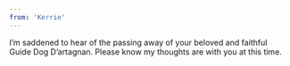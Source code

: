 ```yaml
---
from: 'Kerrie'
---
```


I’m saddened to hear of the passing away of your beloved and faithful Guide Dog D’artagnan. Please know my thoughts are with you at this time. 